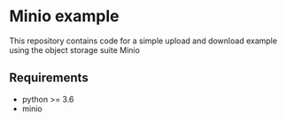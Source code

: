 # Minio example

This repository contains code for a simple upload and download example using the object storage suite Minio

## Requirements

- python >= 3.6
- minio
